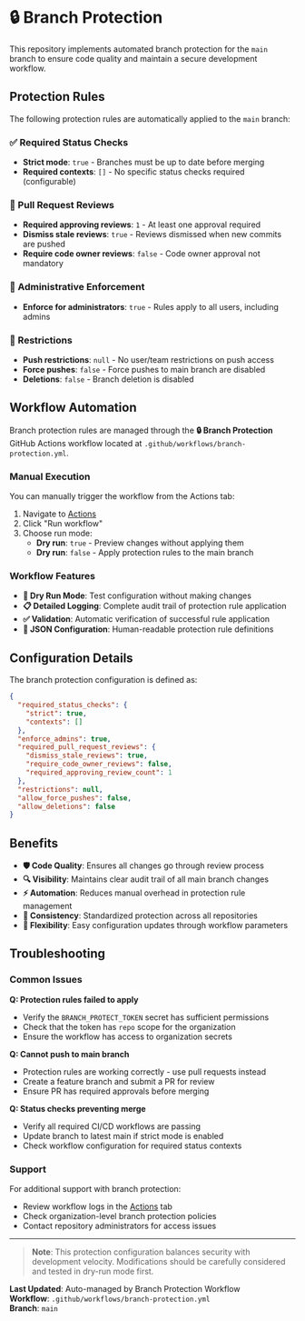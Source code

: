 # 🔒 Branch Protection

This repository implements automated branch protection for the `main` branch to ensure code quality and maintain a secure development workflow.

## Protection Rules

The following protection rules are automatically applied to the `main` branch:

### ✅ Required Status Checks
- **Strict mode**: `true` - Branches must be up to date before merging
- **Required contexts**: `[]` - No specific status checks required (configurable)

### 👥 Pull Request Reviews  
- **Required approving reviews**: `1` - At least one approval required
- **Dismiss stale reviews**: `true` - Reviews dismissed when new commits are pushed
- **Require code owner reviews**: `false` - Code owner approval not mandatory

### 🔐 Administrative Enforcement
- **Enforce for administrators**: `true` - Rules apply to all users, including admins

### 🚫 Restrictions
- **Push restrictions**: `null` - No user/team restrictions on push access
- **Force pushes**: `false` - Force pushes to main branch are disabled
- **Deletions**: `false` - Branch deletion is disabled

## Workflow Automation

Branch protection rules are managed through the **🔒 Branch Protection** GitHub Actions workflow located at `.github/workflows/branch-protection.yml`.

### Manual Execution

You can manually trigger the workflow from the Actions tab:

1. Navigate to [Actions](../../actions/workflows/branch-protection.yml)
2. Click "Run workflow"
3. Choose run mode:
   - **Dry run**: `true` - Preview changes without applying them
   - **Dry run**: `false` - Apply protection rules to the main branch

### Workflow Features

- **🧪 Dry Run Mode**: Test configuration without making changes
- **📋 Detailed Logging**: Complete audit trail of protection rule application
- **✅ Validation**: Automatic verification of successful rule application
- **🔧 JSON Configuration**: Human-readable protection rule definitions

## Configuration Details

The branch protection configuration is defined as:

```json
{
  "required_status_checks": {
    "strict": true,
    "contexts": []
  },
  "enforce_admins": true,
  "required_pull_request_reviews": {
    "dismiss_stale_reviews": true,
    "require_code_owner_reviews": false,
    "required_approving_review_count": 1
  },
  "restrictions": null,
  "allow_force_pushes": false,
  "allow_deletions": false
}
```

## Benefits

- **🛡️ Code Quality**: Ensures all changes go through review process
- **🔍 Visibility**: Maintains clear audit trail of all main branch changes
- **⚡ Automation**: Reduces manual overhead in protection rule management
- **🎯 Consistency**: Standardized protection across all repositories
- **🔄 Flexibility**: Easy configuration updates through workflow parameters

## Troubleshooting

### Common Issues

**Q: Protection rules failed to apply**
- Verify the `BRANCH_PROTECT_TOKEN` secret has sufficient permissions
- Check that the token has `repo` scope for the organization
- Ensure the workflow has access to organization secrets

**Q: Cannot push to main branch**
- Protection rules are working correctly - use pull requests instead
- Create a feature branch and submit a PR for review
- Ensure PR has required approvals before merging

**Q: Status checks preventing merge**
- Verify all required CI/CD workflows are passing
- Update branch to latest main if strict mode is enabled
- Check workflow configuration for required status contexts

### Support

For additional support with branch protection:
- Review workflow logs in the [Actions](../../actions/workflows/branch-protection.yml) tab
- Check organization-level branch protection policies
- Contact repository administrators for access issues

---

> **Note**: This protection configuration balances security with development velocity. Modifications should be carefully considered and tested in dry-run mode first.

**Last Updated**: Auto-managed by Branch Protection Workflow  
**Workflow**: `.github/workflows/branch-protection.yml`  
**Branch**: `main`
